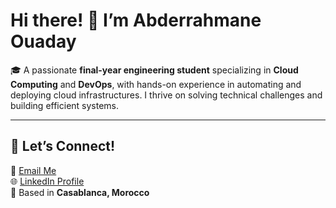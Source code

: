 # Hi there! 👋 I’m Abderrahmane Ouaday

🎓 A passionate **final-year engineering student** specializing in **Cloud Computing** and **DevOps**, with hands-on experience in automating and deploying cloud infrastructures. I thrive on solving technical challenges and building efficient systems.

---

## 💬 Let’s Connect!
📧 [Email Me](mailto:abderrahmane.ouaday@gmail.com)  
🌐 [LinkedIn Profile](https://www.linkedin.com/in/abderrahmane-ouaday)  
📍 Based in **Casablanca, Morocco**
